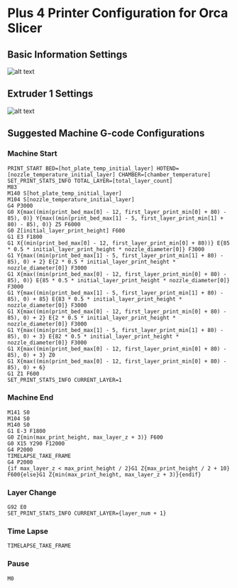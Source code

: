 # Plus 4 Printer Configuration for Orca Slicer

## Basic Information Settings

![alt text](https://github.com/qidi-community/Plus4-Wiki/blob/main/content/orca-slicer-settings/Plus4_Printer_Config/Basic_Information.png "Basic Information")

## Extruder 1 Settings

![alt text](https://github.com/qidi-community/Plus4-Wiki/blob/main/content/orca-slicer-settings/Plus4_Printer_Config/Extruder.png "Extruder 1 Settings")

## Suggested Machine G-code Configurations

### Machine Start
```
PRINT_START BED=[hot_plate_temp_initial_layer] HOTEND=[nozzle_temperature_initial_layer] CHAMBER=[chamber_temperature]
SET_PRINT_STATS_INFO TOTAL_LAYER=[total_layer_count]
M83
M140 S[hot_plate_temp_initial_layer]
M104 S[nozzle_temperature_initial_layer]
G4 P3000
G0 X{max((min(print_bed_max[0] - 12, first_layer_print_min[0] + 80) - 85), 0)} Y{max((min(print_bed_max[1] - 5, first_layer_print_min[1] + 80) - 85), 0)} Z5 F6000
G0 Z[initial_layer_print_height] F600
G1 E3 F1800
G1 X{(min(print_bed_max[0] - 12, first_layer_print_min[0] + 80))} E{85 * 0.5 * initial_layer_print_height * nozzle_diameter[0]} F3000
G1 Y{max((min(print_bed_max[1] - 5, first_layer_print_min[1] + 80) - 85), 0) + 2} E{2 * 0.5 * initial_layer_print_height * nozzle_diameter[0]} F3000
G1 X{max((min(print_bed_max[0] - 12, first_layer_print_min[0] + 80) - 85), 0)} E{85 * 0.5 * initial_layer_print_height * nozzle_diameter[0]} F3000
G1 Y{max((min(print_bed_max[1] - 5, first_layer_print_min[1] + 80) - 85), 0) + 85} E{83 * 0.5 * initial_layer_print_height * nozzle_diameter[0]} F3000
G1 X{max((min(print_bed_max[0] - 12, first_layer_print_min[0] + 80) - 85), 0) + 2} E{2 * 0.5 * initial_layer_print_height * nozzle_diameter[0]} F3000
G1 Y{max((min(print_bed_max[1] - 5, first_layer_print_min[1] + 80) - 85), 0) + 3} E{82 * 0.5 * initial_layer_print_height * nozzle_diameter[0]} F3000
G1 X{max((min(print_bed_max[0] - 12, first_layer_print_min[0] + 80) - 85), 0) + 3} Z0
G1 X{max((min(print_bed_max[0] - 12, first_layer_print_min[0] + 80) - 85), 0) + 6}
G1 Z1 F600
SET_PRINT_STATS_INFO CURRENT_LAYER=1
```

### Machine End
```
M141 S0
M104 S0
M140 S0
G1 E-3 F1800
G0 Z{min(max_print_height, max_layer_z + 3)} F600
G0 X15 Y290 F12000
G4 P2000
TIMELAPSE_TAKE_FRAME
G4 P2000
{if max_layer_z < max_print_height / 2}G1 Z{max_print_height / 2 + 10} F600{else}G1 Z{min(max_print_height, max_layer_z + 3)}{endif}
```

### Layer Change
```
G92 E0
SET_PRINT_STATS_INFO CURRENT_LAYER={layer_num + 1}
```

### Time Lapse
```
TIMELAPSE_TAKE_FRAME
```

### Pause
```
M0
```
